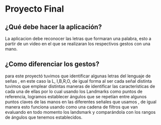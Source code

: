 # Proyecto Final
## ¿Qué debe hacer la aplicación?
La aplicacion debe reconocer las letras que formaran una palabra, esto a partir  de un video en el que se realizaran los respectivos gestos con una mano.
##  ¿Como diferenciar los gestos?
para este proyectó tuvimos que identificar algunas letras del lenguaje de señas , en este caso la L, I,B,R,O, de igual forma al ser cada señal distinta tuvimos que emplear distintas maneras de identificar las características de cada una de ellas por lo cual usando los Landmarks como puntos de referencia, logramos establecer ángulos que se repetían entre algunos puntos claves de las manos  en las diferentes señales que usamos , de  igual manera esto funciona usando como una cadena de filtros que van evaluando en todo momento los landsmark  y comparándola con los rangos de ángulos que tenemos establecidos.
